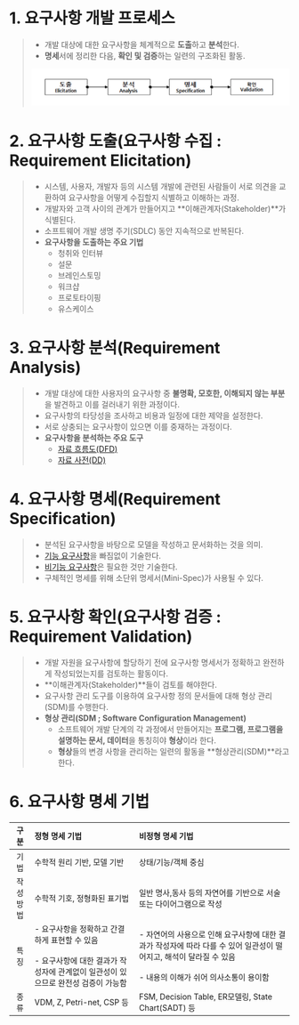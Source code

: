 # 1. 요구사항 개발 프로세스
> - 개발 대상에 대한 요구사항을 체계적으로 **도출**하고 **분석**한다.
> - **명세**서에 정리한 다음, **확인 및 검증**하는 일련의 구조화된 활동.
>
> ![alt text](./img/요구사항_개발_프로세스.png)

# 2. 요구사항 도출(요구사항 수집 : Requirement Elicitation)
> - 시스템, 사용자, 개발자 등의 시스템 개발에 관련된 사람들이 서로 의견을 교환하여 요구사항을 어떻게 수집할지 식별하고 이해하는 과정.
> - 개발자와 고객 사이의 관계가 만들어지고 **이해관계자(Stakeholder)**가 식별된다.
> - 소프트웨어 개발 생명 주기(SDLC) 동안 지속적으로 반복된다.
> - **요구사항을 도출하는 주요 기법**
>   - 청취와 인터뷰
>   - 설문
>   - 브레인스토밍
>   - 워크샵
>   - 프로토타이핑
>   - 유스케이스

# 3. 요구사항 분석(Requirement Analysis)
> - 개발 대상에 대한 사용자의 요구사항 중 **불명확, 모호한, 이해되지 않는 부분**을 발견하고 이를 걸러내기 위한 과정이다.
> - 요구사항의 타당성을 조사하고 비용과 일정에 대한 제약을 설정한다.
> - 서로 상충되는 요구사항이 있으면 이를 중재하는 과정이다.
> - **요구사항을 분석하는 주요 도구**
>   - [자료 흐름도(DFD)](./요구사항_분석.md#3-자료-흐름도dfd--data-flow-diagram)
>   - [자료 사전(DD)](./요구사항_분석.md#22-자료-사전dd-data-flow-diagram)

# 4. 요구사항 명세(Requirement Specification)
> - 분석된 요구사항을 바탕으로 모델을 작성하고 문서화하는 것을 의미.
> - [기능 요구사항](./요구사상_정의.md#1-기능-요구사항functional-requirements)을 빠짐없이 기술한다.
> - [비기능 요구사항](./요구사상_정의.md#2-비기능-요구사항non-functional-requirements)은 필요한 것만 기술한다.
> - 구체적인 명세를 위해 소단위 명세서(Mini-Spec)가 사용될 수 있다.

# 5. 요구사항 확인(요구사항 검증 : Requirement Validation)
> - 개발 자원을 요구사항에 할당하기 전에 요구사항 명세서가 정확하고 완전하게 작성되었는지를 검토하는 활동이다.
> - **이해관계자(Stakeholder)**들이 검토를 해야한다.
> - 요구사항 관리 도구를 이용하여 요구사항 정의 문서들에 대해 형상 관리(SDM)를 수행한다.
> - **형상 관리(SDM ; Software Configuration Management)**
>   - 소프트웨어 개발 단계의 각 과정에서 만들어지는 **프로그램, 프로그램을 설명하는 문서, 데이터**을 통칭히야 **형상**이라 한다.
>   - **형상**들의 변경 사항을 관리하는 일련의 활동을 **형상관리(SDM)**라고 한다.

# 6. 요구사항 명세 기법
|구분|정형 명세 기법|비정형 명세 기법|
|:---:|:---|:---|
|기법|수학적 원리 기반, 모델 기반|상태/기능/객체 중심|
|작성방법|수학적 기호, 정형화된 표기법|일반 명사,동사 등의 자연어를 기반으로 서술 또는 다이어그램으로 작성|
|특징| - 요구사항을 정확하고 간결하게 표현할 수 있음 <br><br> - 요구사항에 대한 결과가 작성자에 관계없이 일관성이 있으므로 완전성 검증이 가능함| - 자연어의 사용으로 인해 요구사항에 대한 결과가 작성자에 따라 다를 수 있어 일관성이 떨어지고, 해석이 달라질 수 있음 <br><br> - 내용의 이해가 쉬어 의사소통이 용이함|
|종류| VDM, Z, Petri-net, CSP 등| FSM, Decision Table, ER모델링, State Chart(SADT) 등|